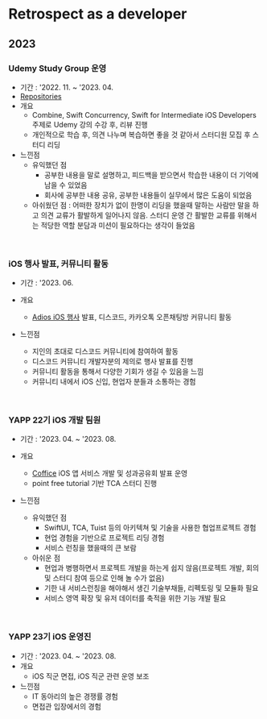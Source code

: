 # Retrospect as a developer

## 2023



### Udemy Study Group 운영

- 기간 : '2022. 11. ~ '2023. 04.
- [Repositories](https://github.com/orgs/iOS-Udemy-Study-Group/repositories)
- 개요 
  - Combine, Swift Concurrency, Swift for Intermediate iOS Developers 주제로 Udemy 강의 수강 후, 리뷰 진행
  - 개인적으로 학습 후, 의견 나누며 복습하면 좋을 것 같아서 스터디원 모집 후 스터디 리딩
- 느낀점
  - 유익했던 점
    - 공부한 내용을 말로 설명하고, 피드백을 받으면서 학습한 내용이 더 기억에 남을 수 있었음
    - 회사에 공부한 내용 공유, 공부한 내용들이 실무에서 많은 도움이 되었음
  - 아쉬웠던 점 : 어떠한 장치가 없이 한명이 리딩을 했을때 말하는 사람만 말을 하고 의견 교류가 활발하게 일어나지 않음. 스터디 운영 간 활발한 교류를 위해서는 적당한 역할 분담과 미션이 필요하다는 생각이 들었음

<br>

### iOS 행사 발표, 커뮤니티 활동

- 기간 : '2023. 06.

- 개요 
  - [Adios iOS 행사](https://github.com/applebuddy/HomeWidget-HandsOn) 발표, 디스코드, 카카오톡 오픈채팅방 커뮤니티 활동
- 느낀점
  - 지인의 초대로 디스코드 커뮤니티에 참여하여 활동
  - 디스코드 커뮤니티 개발자분의 제의로 행사 발표를 진행
  - 커뮤니티 활동을 통해서 다양한 기회가 생길 수 있음을 느낌
  - 커뮤니티 내에서 iOS 신입, 현업자 분들과 소통하는 경험

<br>

### YAPP 22기 iOS 개발 팀원

- 기간 : '2023. 04. ~ '2023. 08.

- 개요 
  - [Coffice](https://apps.apple.com/kr/app/coffice/id6450617682) iOS 앱 서비스 개발 및 성과공유회 발표 운영
  - point free tutorial 기반 TCA 스터디 진행
- 느낀점
  - 유익했던 점  
    - SwiftUI, TCA, Tuist 등의 아키텍쳐 및 기술을 사용한 협업프로젝트 경험
    - 현업 경험을 기반으로 프로젝트 리딩 경험
    - 서비스 런칭을 했을때의 큰 보람
  - 아쉬운 점
    - 현업과 병행하면서 프로젝트 개발을 하는게 쉽지 않음(프로젝트 개발, 회의 및 스터디 참여 등으로 인해 놀 수가 없음)
    - 기한 내 서비스런칭을 해야해서 생긴 기술부채들, 리펙토링 및 모듈화 필요
    - 서비스 영역 확장 및 유저 데이터를 축적을 위한 기능 개발 필요

<br>

### YAPP 23기 iOS 운영진

- 기간 : '2023. 04. ~ '2023. 08.
- 개요 
  - iOS 직군 면접, iOS 직군 관련 운영 보조
- 느낀점
  - IT 동아리의 높은 경쟁률 경험
  - 면접관 입장에서의 경험
